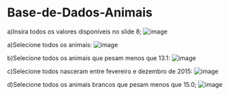 # Base-de-Dados-Animais

a)Insira todos os valores disponíveis no slide 8;
![image](https://github.com/fabianor135/Base-de-Dados-Animais/assets/84815028/6b2e2f5d-7836-42d8-bd2b-2ccf32220489)

a)Selecione todos os animais:
![image](https://github.com/fabianor135/Base-de-Dados-Animais/assets/84815028/a3158d6f-ef5d-46f5-87cc-0a7909ec6592)

b)Selecione todos os animais que pesam menos que 13.1:
![image](https://github.com/fabianor135/Base-de-Dados-Animais/assets/84815028/3599c45f-57fd-4693-864a-15a7d00d5d4f)

c)Selecione todos nasceram entre fevereiro e dezembro de 2015:
![image](https://github.com/fabianor135/Base-de-Dados-Animais/assets/84815028/ae68b08d-6f73-45dd-9edb-c5b6407271aa)

d)Selecione todos os animais brancos que pesam menos que 15.0;
![image](https://github.com/fabianor135/Base-de-Dados-Animais/assets/84815028/35f7505d-f788-47ef-8905-86023f62bb71)






